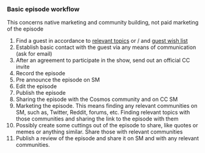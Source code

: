 ### Basic episode workflow

This concerns native marketing and community building, not paid marketing of the episode

1) Find a guest in accordance to [relevant topics](https://github.com/citizen-cosmos/Citizen-Cosmos/blob/master/project/relevant%20podcast%20topics.md) or / and [guest wish list](https://github.com/citizen-cosmos/Citizen-Cosmos/blob/master/community/guest-wish-list.md)
2) Establish basic contact with the guest via any means of communication (ask for email)
3) After an agreement to participate in the show, send out an official CC invite
4) Record the episode
5) Pre announce the episode on SM
6) Edit the episode 
7) Publish the episode 
8) Sharing the episode with the Cosmos community and on CC SM
9) Marketing the episode. This means finding any relevant communities on SM, such as, Twitter, Reddit, forums, etc. Finding relevant topics with those communities and sharing the link to the episode with them
10) Possibly create some cuttings out of the episode to share, like quotes or memes or anything similar. Share those with relevant communities
11) Publish a review of the episode and share it on SM and with any relevant communities.
